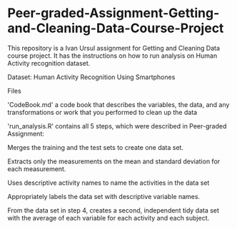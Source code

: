 # Peer-graded-Assignment-Getting-and-Cleaning-Data-Course-Project

This repository is a Ivan Ursul assignment for Getting and Cleaning Data course project. It has the instructions on how to run analysis on Human Activity recognition dataset.

Dataset: Human Activity Recognition Using Smartphones

Files

'CodeBook.md' a code book that describes the variables, the data, and any transformations or work that you performed to clean up the data

'run_analysis.R' contains all 5 steps, which were described in Peer-graded Assignment:

Merges the training and the test sets to create one data set.

Extracts only the measurements on the mean and standard deviation for each measurement.

Uses descriptive activity names to name the activities in the data set

Appropriately labels the data set with descriptive variable names.

From the data set in step 4, creates a second, independent tidy data set with the average of each variable for each activity and each subject.
